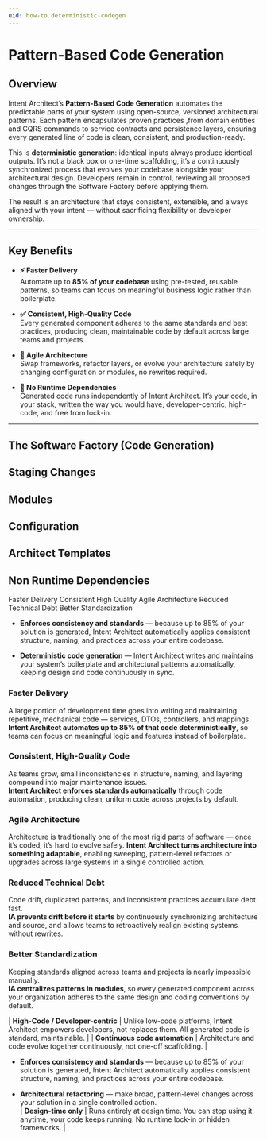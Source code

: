 ```yaml
---
uid: how-to.deterministic-codegen
---
```


# Pattern-Based Code Generation

## Overview

Intent Architect’s **Pattern-Based Code Generation** automates the predictable parts of your system using open-source, versioned architectural patterns. Each pattern encapsulates proven practices ,from domain entities and CQRS commands to service contracts and persistence layers, ensuring every generated line of code is clean, consistent, and production-ready.

This is **deterministic generation**: identical inputs always produce identical outputs. It’s not a black box or one-time scaffolding, it’s a continuously synchronized process that evolves your codebase alongside your architectural design. Developers remain in control, reviewing all proposed changes through the Software Factory before applying them.

The result is an architecture that stays consistent, extensible, and always aligned with your intent — without sacrificing flexibility or developer ownership.

---

## Key Benefits

- **⚡ Faster Delivery**  
  Automate up to **85% of your codebase** using pre-tested, reusable patterns, so teams can focus on meaningful business logic rather than boilerplate.

- **✅ Consistent, High-Quality Code**  
  Every generated component adheres to the same standards and best practices, producing clean, maintainable code by default across large teams and projects.

- **🔁 Agile Architecture**  
  Swap frameworks, refactor layers, or evolve your architecture safely by changing configuration or modules, no rewrites required.

- **🧱 No Runtime Dependencies**  
  Generated code runs independently of Intent Architect. It’s your code, in your stack, written the way you would have, developer-centric, high-code, and free from lock-in.

---

## The Software Factory (Code Generation)

## Staging Changes

## Modules

## Configuration

## Architect Templates

## Non Runtime Dependencies


Faster Delivery
Consistent High Quality
Agile Architecture
Reduced Technical Debt
Better Standardization
- **Enforces consistency and standards** — because up to 85% of your solution is generated, Intent Architect automatically applies consistent structure, naming, and practices across your entire codebase.  

- **Deterministic code generation** — Intent Architect writes and maintains your system’s boilerplate and architectural patterns automatically, keeping design and code continuously in sync.  

### Faster Delivery

A large portion of development time goes into writing and maintaining repetitive, mechanical code — services, DTOs, controllers, and mappings.
**Intent Architect automates up to 85% of that code deterministically**, so teams can focus on meaningful logic and features instead of boilerplate.

### Consistent, High-Quality Code

As teams grow, small inconsistencies in structure, naming, and layering compound into major maintenance issues.  
**Intent Architect enforces standards automatically** through code automation, producing clean, uniform code across projects by default.

### Agile Architecture

Architecture is traditionally one of the most rigid parts of software — once it’s coded, it’s hard to evolve safely.
**Intent Architect turns architecture into something adaptable**, enabling sweeping, pattern-level refactors or upgrades across large systems in a single controlled action.

### Reduced Technical Debt

Code drift, duplicated patterns, and inconsistent practices accumulate debt fast.  
**IA prevents drift before it starts** by continuously synchronizing architecture and source, and allows teams to retroactively realign existing systems without rewrites.


### Better Standardization

Keeping standards aligned across teams and projects is nearly impossible manually.  
**IA centralizes patterns in modules**, so every generated component across your organization adheres to the same design and coding conventions by default.

| **High-Code / Developer-centric** | Unlike low-code platforms, Intent Architect empowers developers, not replaces them. All generated code is standard, maintainable. |
| **Continuous code automation** | Architecture and code evolve together continuously, not one-off scaffolding. |

- **Enforces consistency and standards** — because up to 85% of your solution is generated, Intent Architect automatically applies consistent structure, naming, and practices across your entire codebase.  

- **Architectural refactoring** — make broad, pattern-level changes across your solution in a single controlled action.  
| **Design-time only** | Runs entirely at design time. You can stop using it anytime, your code keeps running. No runtime lock-in or hidden frameworks. |
